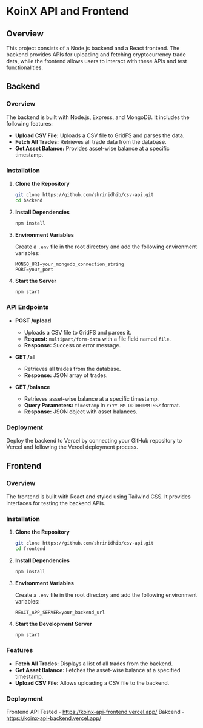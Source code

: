 # KoinX API and Frontend

## Overview

This project consists of a Node.js backend and a React frontend. The backend provides APIs for uploading and fetching cryptocurrency trade data, while the frontend allows users to interact with these APIs and test functionalities.

## Backend

### Overview

The backend is built with Node.js, Express, and MongoDB. It includes the following features:
- **Upload CSV File:** Uploads a CSV file to GridFS and parses the data.
- **Fetch All Trades:** Retrieves all trade data from the database.
- **Get Asset Balance:** Provides asset-wise balance at a specific timestamp.

### Installation

1. **Clone the Repository**

   ```bash
   git clone https://github.com/shrinidhib/csv-api.git
   cd backend
   ```

2. **Install Dependencies**

   ```bash
   npm install
   ```

3. **Environment Variables**

   Create a `.env` file in the root directory and add the following environment variables:

   ```env
   MONGO_URI=your_mongodb_connection_string
   PORT=your_port
   ```

4. **Start the Server**

   ```bash
   npm start
   ```

### API Endpoints

- **POST /upload**
  - Uploads a CSV file to GridFS and parses it.
  - **Request:** `multipart/form-data` with a file field named `file`.
  - **Response:** Success or error message.

- **GET /all**
  - Retrieves all trades from the database.
  - **Response:** JSON array of trades.

- **GET /balance**
  - Retrieves asset-wise balance at a specific timestamp.
  - **Query Parameters:** `timestamp` in `YYYY-MM-DDTHH:MM:SSZ` format.
  - **Response:** JSON object with asset balances.

### Deployment

Deploy the backend to Vercel by connecting your GitHub repository to Vercel and following the Vercel deployment process.

## Frontend

### Overview

The frontend is built with React and styled using Tailwind CSS. It provides interfaces for testing the backend APIs.

### Installation

1. **Clone the Repository**

   ```bash
   git clone https://github.com/shrinidhib/csv-api.git
   cd frontend
   ```

2. **Install Dependencies**

   ```bash
   npm install
   ```

3. **Environment Variables**

   Create a `.env` file in the root directory and add the following environment variables:

   ```env
   REACT_APP_SERVER=your_backend_url
   ```

4. **Start the Development Server**

   ```bash
   npm start
   ```

### Features

- **Fetch All Trades:** Displays a list of all trades from the backend.
- **Get Asset Balance:** Fetches the asset-wise balance at a specified timestamp.
- **Upload CSV File:** Allows uploading a CSV file to the backend.

### Deployment

Frontend API Tested -  https://koinx-api-frontend.vercel.app/
Bakcend - https://koinx-api-backend.vercel.app/


